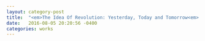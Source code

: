 ```yaml
---
layout: category-post
title:  "<em>The Idea Of Revolution: Yesterday, Today and Tomorrow<em> by Étienne Balibar translated into Turkish and published by <em>Demokratik Modernite<em>"
date:   2016-08-05 20:20:56 -0400
categories: works
---
```

